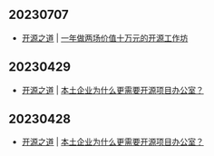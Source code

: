 ## 20230707
- [开源之道](https://opensourceway.community/) | [一年做两场价值十万元的开源工作坊](https://www.opensourceway.community/posts/the_way_of_open_source/kuosi-offer-os-culture-workshop/)

## 20230429
- [开源之道](https://opensourceway.community/) | [本土企业为什么更需要开源项目办公室？](https://www.opensourceway.community/posts/open-source-conference/open-atom-summit-2023-ospo-subforum/)

## 20230428
- [开源之道](https://opensourceway.community/) | [本土企业为什么更需要开源项目办公室？](https://www.opensourceway.community/posts/open-source-conference/open-atom-summit-2023-ospo-subforum/)

